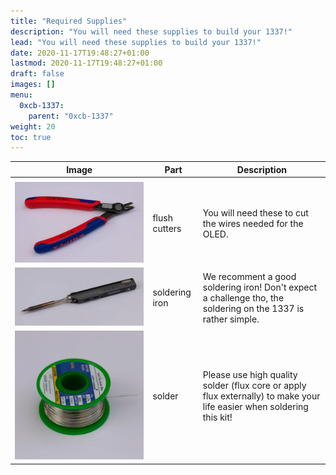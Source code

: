 ```yaml
---
title: "Required Supplies"
description: "You will need these supplies to build your 1337!"
lead: "You will need these supplies to build your 1337!"
date: 2020-11-17T19:48:27+01:00
lastmod: 2020-11-17T19:48:27+01:00
draft: false
images: []
menu:
  0xcb-1337:
    parent: "0xcb-1337"
weight: 20
toc: true
---
```


| Image                                  | Part           | Description                                                                                                           |
| -------------------------------------- | -------------- | --------------------------------------------------------------------------------------------------------------------- |
|                                        |                |                                                                                                                       |
| ![flush-cutters](flush-cutters.webp)   | flush cutters  | You will need these to cut the wires needed for the OLED.                                                             |
| ![soldering-iron](soldering-iron.webp) | soldering iron | We recomment a good soldering iron! Don't expect a challenge tho, the soldering on the 1337 is rather simple.         |
| ![solder](solder.webp)                 | solder         | Please use high quality solder (flux core or apply flux externally) to make your life easier when soldering this kit! |